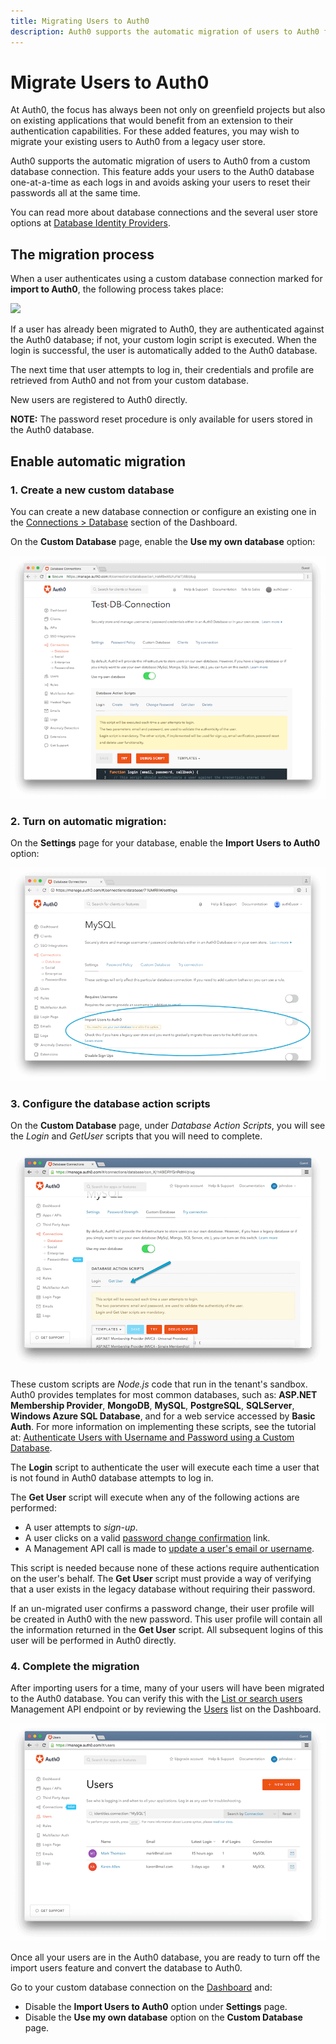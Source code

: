 ```yaml
---
title: Migrating Users to Auth0
description: Auth0 supports the automatic migration of users to Auth0 from a custom database connection. This feature adds your users to the Auth0 database one-at-a-time as each logs in and avoids asking your users to reset their passwords all at the same time.
---
```

# Migrate Users to Auth0

At Auth0, the focus has always been not only on greenfield projects but also on existing applications that would benefit from an extension to their authentication capabilities. For these added features, you may wish to migrate your existing users to Auth0 from a legacy user store.

Auth0 supports the automatic migration of users to Auth0 from a custom database connection. This feature adds your users to the Auth0 database one-at-a-time as each logs in and avoids asking your users to reset their passwords all at the same time.

You can read more about database connections and the several user store options at [Database Identity Providers](/connections/database).

## The migration process

When a user authenticates using a custom database connection marked for **import to Auth0**, the following process takes place:

![](/media/articles/connections/database/migrating-diagram.png)

If a user has already been migrated to Auth0, they are authenticated against the Auth0 database; if not, your custom login script is executed. When the login is successful, the user is automatically added to the Auth0 database.

The next time that user attempts to log in, their credentials and profile are retrieved from Auth0 and not from your custom database.

New users are registered to Auth0 directly.

**NOTE:** The password reset procedure is only available for users stored in the Auth0 database.

## Enable automatic migration

### 1. Create a new custom database

You can create a new database connection or configure an existing one in the [Connections > Database](${uiURL}/#/connections/database) section of the Dashboard.

On the **Custom Database** page, enable the **Use my own database** option:

![](/media/articles/connections/database/custom-database.png)

### 2. Turn on automatic migration:

On the **Settings** page for your database, enable the **Import Users to Auth0** option:

![](/media/articles/connections/database/import-users.png)

### 3. Configure the database action scripts

On the **Custom Database** page, under *Database Action Scripts*, you will see the *Login* and *GetUser* scripts that you will need to complete.

![](/media/articles/connections/database/import-scripts.png)

These custom scripts are *Node.js* code that run in the tenant's sandbox. Auth0 provides templates for most common databases, such as: **ASP.NET Membership Provider**, **MongoDB**, **MySQL**, **PostgreSQL**, **SQLServer**, **Windows Azure SQL Database**, and for a web service accessed by **Basic Auth**. For more information on implementing these scripts, see the tutorial at: [Authenticate Users with Username and Password using a Custom Database](/connections/database/mysql).

The **Login** script to authenticate the user will execute each time a user that is not found in Auth0 database attempts to log in.

The **Get User** script will execute when any of the following actions are performed:

* A user attempts to *sign-up*.
* A user clicks on a valid [password change confirmation](/libraries/lock/customization#rememberlastlogin-boolean-) link.
* A Management API call is made to [update a user's email or username](/api/v2#!/Users/patch_users_by_id).

This script is needed because none of these actions require authentication on the user's behalf. The **Get User** script must provide a way of verifying that a user exists in the legacy database without requiring their password.

If an un-migrated user confirms a password change, their user profile will be created in Auth0 with the new password. This user profile will contain all the information returned in the **Get User** script. All subsequent logins of this user will be performed in Auth0 directly.

### 4. Complete the migration

After importing users for a time, many of your users will have been migrated to the Auth0 database. You can verify this with the [List or search users](/api/v2#!/Users/get_users) Management API endpoint or by reviewing the [Users](${uiURL}/#/users) list on the Dashboard.

![](/media/articles/connections/database/migrated-users.png)

Once all your users are in the Auth0 database, you are ready to turn off the import users feature and convert the database to Auth0.

Go to your custom database connection on the [Dashboard](${uiURL}/#/connections/database) and:

* Disable the **Import Users to Auth0** option under **Settings** page.
* Disable the **Use my own database** option on the **Custom Database** page.
